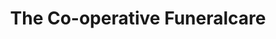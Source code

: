 ---
title: "The Co-operative Funeralcare"
url: /huntingdon/the-co-operative-funeralcare/
shop: funeral directors
---